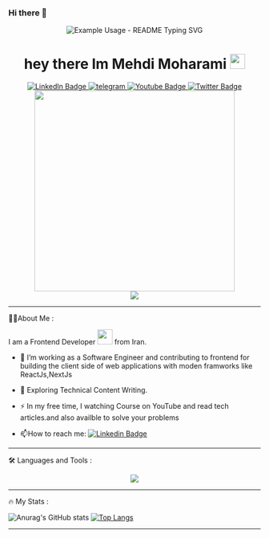 ### Hi there 👋
<p align="center">
  <img src="https://readme-typing-svg.demolab.com/?lines=Welcome+To+My+Profile!;I+am+a+Frontend+Developer;&font=Fira%20Code&center=true&width=380&height=50&duration=4000&pause=2000" alt="Example Usage - README Typing SVG">
</p>
<div id="header" align="center">
    <h1>
  hey there Im Mehdi Moharami 
  <img src="https://media.giphy.com/media/hvRJCLFzcasrR4ia7z/giphy.gif" width="30px"/>
</h1>
      <div id="badges">
  <a href="https://www.linkedin.com/in/mehdi-moharami-442b6b240">
    <img src="https://img.shields.io/badge/LinkedIn-blue?style=for-the-badge&logo=linkedin&logoColor=white" alt="LinkedIn Badge"/>
  </a>
    <a href="https://t.me/Mhd_moharamii">
        <img src="https://img.shields.io/badge/Telegram-2CA5E0?style=for-the-badge&logo=telegram&logoColor=white" alt="telegram"  />
    </a>
  <a href="your-youtube-URL">
    <img src="https://img.shields.io/badge/YouTube-red?style=for-the-badge&logo=youtube&logoColor=white" alt="Youtube Badge"/>
  </a>
  <a href="your-twitter-URL">
    <img src="https://img.shields.io/badge/Twitter-blue?style=for-the-badge&logo=twitter&logoColor=white" alt="Twitter Badge"/>
  </a>
</div>
  <img src="https://media4.giphy.com/media/3kPDmoWdBpQPNhCnUG/giphy.gif" width="400"/>


  <div align=center">
    <img src="https://komarev.com/ghpvc/?username=mehdio-021&label=PROFILE+VIEWS" />
</div>
</div>

---

:man_technologist:About Me :

I am a Frontend Developer  <img src="https://media.giphy.com/media/WUlplcMpOCEmTGBtBW/giphy.gif" width="30"> from Iran.
- :telescope: I’m working as a Software Engineer and contributing to frontend  for building the client side of web applications with moden framworks like ReactJs,NextJs

- :seedling: Exploring Technical Content Writing.

- :zap: In my free time, I watching Course on YouTube and read tech articles.and also availble to solve your problems

- :mailbox:How to reach me: [![Linkedin Badge](https://img.shields.io/badge/-mahdi-blue?style=flat&logo=Linkedin&logoColor=white)]("https://www.linkedin.com/in/mehdi-moharami-442b6b240")

---

:hammer_and_wrench: Languages and Tools :

<p align="center">
  <a href="https://skillicons.dev">
    <img src="https://skillicons.dev/icons?i=html,css,tailwind,bootstrap,js,react,materialui,nextjs,redux,figma" />
  </a>
</p>

---

:fire: My Stats :

![Anurag's GitHub stats](https://github-readme-stats.vercel.app/api?username=mehdio-021&show_icons=true&theme=tokyonight)
[![Top Langs](https://github-readme-stats.vercel.app/api/top-langs/?username=mehdio-021)](https://github.com/anuraghazra/github-readme-stats)

---


